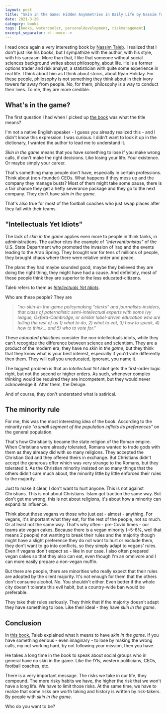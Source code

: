 ```yaml
---
layout: post
title: "Skin in the Game: Hidden Asymmetries in Daily Life by Nassim Taleb"
date: 2021-3-20
category: books
tags: [books, watercooler, personaldevelopment, riskmanagement]
excerpt_separator: <!--more-->
---
```

I read once again a very interesting book by [Nassim Taleb](https://www.sandordargo.com/blog/2018/10/31/nassim-taleb-the-black-swan). I realized that I don't just like his books, but I sympathize with the author, with his style, with his sarcasm. More than that, I like that someone without social sciences background writes about philosophy, about life. He is a former options trader and risk analyst, a statistician with quite some experience in real life. I think about him as I think about stoics, about Ryan Holiday. For these people, philosophy is not something they think about in their ivory towers far away from people. No, for them, philosophy is a way to conduct their lives. To me, they are more credible.
<!--more-->

## What's in the game?

The first question I had when I picked up [the book](https://amzn.to/3c5WwYU) was what the title means?

I'm not a native English speaker - I guess you already realized this - and I didn't know this expression. I was curious. I didn't want to look it up in the dictionary, I wanted the author to lead me to understand it.

*Skin in the game* means that you have something to lose if you make wrong calls, if don't make the right decisions. Like losing your life. Your existence. Or maybe simply your career.

That's something many people don't have, especially in certain professions. Think about (non-founder) CEOs. What happens if they mess up and the company they manage busts? Most of them might take some pause, there is a fair chance they get a hefty severance package and they go to the next company. They don't have *skin in the game*.

That's also true for most of the football coaches who just swap places after they fail with their teams.

## "Intellectuals Yet Idiots"

The lack of *skin in the game* applies even more to people in think tanks, in administrations. The author cites the example of *"interventionistas"* of the U.S. State Department who promoted the invasion of Iraq and the events leading to the Arab Spring. They brought war for tens of millions of people, they brought chaos where there were relative order and peace.

The plans they had maybe sounded good, maybe they believed they are doing the right thing, they might have had a cause. And definitely, most of these people think they are superior to the less educated-citizens.

Taleb refers to them as [*Intellectuals Yet Idiots*](https://medium.com/incerto/the-intellectual-yet-idiot-13211e2d0577).

Who are these people? They are 

> *"no-skin-in-the-game policymaking “clerks” and journalists-insiders, that class of paternalistic semi-intellectual experts with some Ivy league, Oxford-Cambridge, or similar label-driven education who are telling the rest of us 1) what to do, 2) what to eat, 3) how to speak, 4) how to think... and 5) who to vote for."*

These *educated philistines* consider the non-intellectuals idiots, while they can't recognize the difference between science and scientism. They are a product of the modern era, they have no *skin in the game*, but they think that they know what is your best interest, especially if you'd vote differently then them. They will call you uneducated, ignorant, you name it.

The biggest problem is that an *Intellectual Yet Idiot* gets the first-order logic right, but not the second or higher orders. As such, whenever complex thinking would be required they are incompetent, but they would never acknowledge it. After them, the Deluge.

And of course, they don't understand what is satirical.

## The minority rule

For me, this was the most interesting idea of the book. According to the minority rule *"a small segment of the population inflicts its preferences"* on the general population.

That's how Christianity became the state religion of the Roman empire. When Christians were already tolerated, Romans wanted to trade gods with them as they already did with so many religions. They accepted the Christian God and they offered theirs in exchange. But Christians didn't accept the generous offer which was very strange to the Romans, but they tolerated it. As the Christian minority insisted on so many things that the others didn't care much about, the minority little by little enforced their rules to the majority.

Just to make it clear, I don't want to hurt anyone. This is not against Christians. This is not about Christians. Islam got traction the same way. But don't get me wrong, this is not about religions, it's about how a minority can expand its influence.

Think about those vegans vs those who just eat - almost - anything. For vegans, it's important what they eat, for the rest of the people, not so much. Or at least not the same way. That's why often - pre-Covid times - our teams ate vegan cakes. Because there is a vegan minority (~5-6%, well that means 2 people) not wanting to break their rules and the majority though might have a slight preference they do not want to hurt or exclude them, they don't want to go into conflicts, so they simply adapt to vegans' rules. Even if vegans don't expect so - like in our case. I also often prepared vegan cakes so that they also can eat, even though I'm an omnivore and I can more easily prepare a non-vegan muffin.

But there are people, there are minorities who really expect that their rules are adopted by the silent majority. It's not enough for them that the others don't consume alcohol. No. You shouldn't either. Even better if the whole city doesn't tolerate this evil habit, but a country-wide ban would be preferable.

They take their rules seriously. They think that if the majority doesn't adapt they have something to lose. Like their ideal - they have *skin in the game*.

## Conclusion

In [this book](https://amzn.to/3c5WwYU), Taleb explained what it means to have *skin in the game*. If you have something serious - even imaginary - to lose by making the wrong calls, my not working hard, by not following your mission, then you have.

He takes a long time in the book to speak about social groups who in general have no skin in the game. Like the *IYIs*, western politicians, CEOs, football coaches, etc.

There is a very important message. The risks we take in our life, they compound. The more risky habits we have, the higher the risk that we won't have a long life. We have to limit those risks. At the same time, we have to realize that some risks are worth taking and history is written by risk-takers. By people with *skin in the game*.

Who do you want to be?